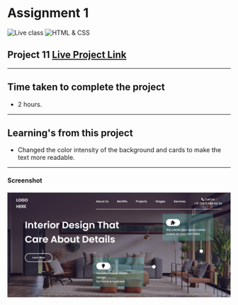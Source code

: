 # Assignment 1

![Live class](https://img.shields.io/badge/LIVE--CLASS-PROJECT--10-lightgrey)
![HTML & CSS](https://img.shields.io/badge/HTML-CSS-orange)




## Project 11 [Live Project Link](https://js-bootcamp-project-10.netlify.app/)
---
## Time taken to complete the project

-   2 hours.
---
## Learning's from this project
 -   Changed the color intensity of the background and cards to make the text more readable.
 

---



#### Screenshot

![Desktop](./screenshot/Screenshot%202022-08-14%20072122.png)